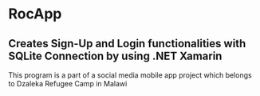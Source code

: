 # RocApp
Creates Sign-Up and Login functionalities with SQLite Connection by using .NET Xamarin
--------------------------------------------------------------------------------------
This program is a part of a social media mobile app project which belongs to Dzaleka Refugee Camp in Malawi
